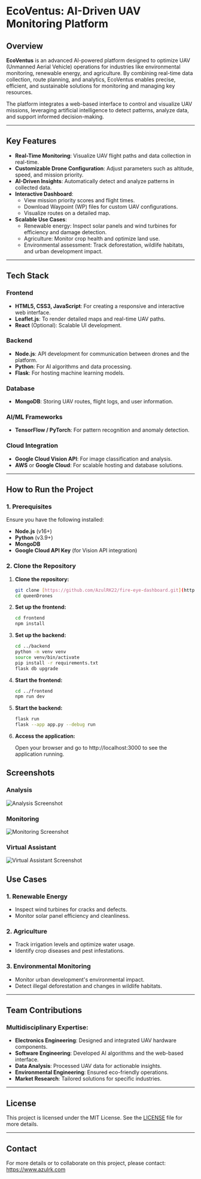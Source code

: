 # **EcoVentus: AI-Driven UAV Monitoring Platform**

## **Overview**
**EcoVentus** is an advanced AI-powered platform designed to optimize UAV (Unmanned Aerial Vehicle) operations for industries like environmental monitoring, renewable energy, and agriculture. By combining real-time data collection, route planning, and analytics, EcoVentus enables precise, efficient, and sustainable solutions for monitoring and managing key resources.

The platform integrates a web-based interface to control and visualize UAV missions, leveraging artificial intelligence to detect patterns, analyze data, and support informed decision-making.

---

## **Key Features**
- **Real-Time Monitoring**: Visualize UAV flight paths and data collection in real-time.
- **Customizable Drone Configuration**: Adjust parameters such as altitude, speed, and mission priority.
- **AI-Driven Insights**: Automatically detect and analyze patterns in collected data.
- **Interactive Dashboard**:
  - View mission priority scores and flight times.
  - Download Waypoint (WP) files for custom UAV configurations.
  - Visualize routes on a detailed map.
- **Scalable Use Cases**:
  - Renewable energy: Inspect solar panels and wind turbines for efficiency and damage detection.
  - Agriculture: Monitor crop health and optimize land use.
  - Environmental assessment: Track deforestation, wildlife habitats, and urban development impact.

---

## **Tech Stack**
### **Frontend**
- **HTML5, CSS3, JavaScript**: For creating a responsive and interactive web interface.
- **Leaflet.js**: To render detailed maps and real-time UAV paths.
- **React** (Optional): Scalable UI development.

### **Backend**
- **Node.js**: API development for communication between drones and the platform.
- **Python**: For AI algorithms and data processing.
- **Flask**: For hosting machine learning models.

### **Database**
- **MongoDB**: Storing UAV routes, flight logs, and user information.

### **AI/ML Frameworks**
- **TensorFlow / PyTorch**: For pattern recognition and anomaly detection.

### **Cloud Integration**
- **Google Cloud Vision API**: For image classification and analysis.
- **AWS** or **Google Cloud**: For scalable hosting and database solutions.

---

## **How to Run the Project**
### **1. Prerequisites**
Ensure you have the following installed:
- **Node.js** (v16+)
- **Python** (v3.9+)
- **MongoDB**
- **Google Cloud API Key** (for Vision API integration)

### **2. Clone the Repository**

1. **Clone the repository:**

   ```bash
   git clone [https://github.com/AzulRK22/fire-eye-dashboard.git](https://github.com/AzulRK22/queenDrones.git)
   cd queenDrones
   ```

2. **Set up the frontend:**

   ```bash
   cd frontend
   npm install
   ```

3. **Set up the backend:**

   ```bash
   cd ../backend
   python -m venv venv
   source venv/bin/activate
   pip install -r requirements.txt
   flask db upgrade
   ```

4. **Start the frontend:**

   ```bash
   cd ../frontend
   npm run dev
   ```

5. **Start the backend:**

   ```bash
   flask run
   flask --app app.py --debug run
   ```

6. **Access the application:**

   Open your browser and go to http://localhost:3000 to see the application running.

## Screenshots

### Analysis
![Analysis Screenshot](sample_data/analysis.png)

### Monitoring
![Monitoring Screenshot](sample_data/monitoring.png)

### Virtual Assistant
![Virtual Assistant Screenshot](sample_data/virtual_assistant.png)

## **Use Cases**
### **1. Renewable Energy**
- Inspect wind turbines for cracks and defects.
- Monitor solar panel efficiency and cleanliness.

### **2. Agriculture**
- Track irrigation levels and optimize water usage.
- Identify crop diseases and pest infestations.

### **3. Environmental Monitoring**
- Monitor urban development's environmental impact.
- Detect illegal deforestation and changes in wildlife habitats.

---

## **Team Contributions**
### **Multidisciplinary Expertise**:
- **Electronics Engineering**: Designed and integrated UAV hardware components.
- **Software Engineering**: Developed AI algorithms and the web-based interface.
- **Data Analysis**: Processed UAV data for actionable insights.
- **Environmental Engineering**: Ensured eco-friendly operations.
- **Market Research**: Tailored solutions for specific industries.

---

## **License**
This project is licensed under the MIT License. See the [LICENSE](LICENSE) file for more details.

---

## **Contact**
For more details or to collaborate on this project, please contact:  
https://www.azulrk.com
